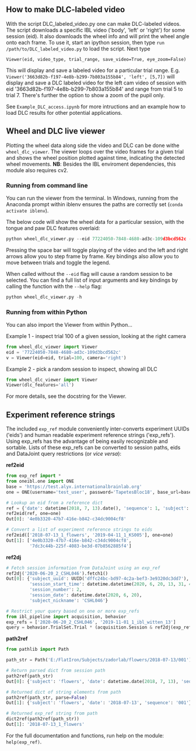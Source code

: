 ## How to make DLC-labeled video
With the script DLC_labeled_video.py one can make DLC-labeled videos. The script downloads a specific IBL video ('body', 'left' or 'right') for some session (eid). It also downloads the wheel info and will print the wheel angle onto each frame.
To use it, start an ipython session, then type `run /path/to/DLC_labeled_video.py` to load the script. Next type 

`Viewer(eid, video_type, trial_range, save_video=True, eye_zoom=False)`

This will display and save a labeled video for a particular trial range. E.g. `Viewer('3663d82b-f197-4e8b-b299-7b803a155b84', 'left', [5,7])` will display and save a DLC labeled video for the left cam video of session with eid '3663d82b-f197-4e8b-b299-7b803a155b84' and range from trial 5 to trial 7. There's further the option to show a zoom of the pupil only. 

See `Example_DLC_access.ipynb` for more intructions and an example how to load DLC results for other potential applications.

## Wheel and DLC live viewer
Plotting the wheel data along side the video and DLC can be done withe `wheel_dlc_viewer`.  The viewer loops over the 
video frames for a given trial and shows the wheel position plotted against time, indicating the
detected wheel movements.  __NB__: Besides the IBL enviroment dependencies, this module also
requires cv2.

### Running from command line
You can run the viewer from the terminal.  In Windows, running from the Anaconda prompt within
iblenv ensures the paths are correctly set (`conda activate iblenv`).

The below code will show the wheel data for a particular session, with the tongue and paw DLC
features overlaid:
  
```python
python wheel_dlc_viewer.py --eid 77224050-7848-4680-ad3c-109d3bcd562c --dlc tongue,paws
```
Pressing the space bar will toggle playing of the video and the left and right arrows allow you
to step frame by frame.  Key bindings also allow you to move between trials and toggle the legend.

When called without the `--eid` flag will cause a random session to be selected.  You can find a
full list of input arguments and key bindings by calling the function with the `--help` flag: 
```python
python wheel_dlc_viewer.py -h
```

### Running from within Python
You can also import the Viewer from within Python...

Example 1 - inspect trial 100 of a given session, looking at the right camera
```python
from wheel_dlc_viewer import Viewer
eid = '77224050-7848-4680-ad3c-109d3bcd562c'
v = Viewer(eid=eid, trial=100, camera='right')
```

Example 2 - pick a random session to inspect, showing all DLC
```python
from wheel_dlc_viewer import Viewer
Viewer(dlc_features='all')
 ```

For more details, see the docstring for the Viewer.

## Experiment reference strings
The included `exp_ref` module conveniently inter-converts experiment UUIDs ('eids') and human
readable experiment reference strings ('exp_refs').  Using exp_refs has the advantage of being
easily recognizable and sortable.  Lists of these exp_refs can be converted to session paths, eids
and DataJoint query restrictions (or _vice versa_):

**ref2eid**
```python
from exp_ref import *
from oneibl.one import ONE
base = 'https://test.alyx.internationalbrainlab.org'
one = ONE(username='test_user', password='TapetesBloc18', base_url=base)

# Lookup an eid from a reference dict 
ref = {'date': datetime(2018, 7, 13).date(), 'sequence': 1, 'subject': 'flowers'}
ref2eid(ref, one=one)
Out[0]: '4e0b3320-47b7-416e-b842-c34dc9004cf8'

# Convert a list of experiment reference strings to eids
ref2eid(['2018-07-13_1_flowers', '2019-04-11_1_KS005'], one=one)
Out[1]: ['4e0b3320-47b7-416e-b842-c34dc9004cf8',
         '7dc3c44b-225f-4083-be3d-07b8562885f4']
``` 

**ref2dj**
```python
# Fetch session information from DataJoint using an exp_ref
ref2dj('2020-06-20_2_CSHL046').fetch1()
Out[0]: {'subject_uuid': UUID('dffc24bc-bd97-4c2a-bef3-3e9320dc3dd7'),
         'session_start_time': datetime.datetime(2020, 6, 20, 13, 31, 47),
         'session_number': 2,
         'session_date': datetime.date(2020, 6, 20),
         'subject_nickname': 'CSHL046'}

# Restrict your query based on one or more exp_refs
from ibl_pipeline import acquisition, behavior
exp_refs = ['2020-06-20_2_CSHL046', '2019-11-01_1_ibl_witten_13']
query = behavior.TrialSet.Trial * (acquisition.Session & ref2dj(exp_refs))
```

**path2ref**
```python
from pathlib import Path

path_str = Path('E:/FlatIron/Subjects/zadorlab/flowers/2018-07-13/001')

# Return parsed dict from session path
path2ref(path_str)
Out[0]: {'subject': 'flowers', 'date': datetime.date(2018, 7, 13), 'sequence': 1}

# Returned dict of string elements from path
path2ref(path_str, parse=False)
Out[1]: {'subject': 'flowers', 'date': '2018-07-13', 'sequence': '001'}

# Returned exp_ref string from path
dict2ref(path2ref(path_str))
Out[1]: '2018-07-13_1_flowers'
```

For the full documentation and functions, run help on the module: `help(exp_ref)`. 